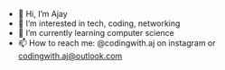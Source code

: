 - 👋 Hi, I’m Ajay
- 👀 I’m interested in tech, coding, networking
- 🌱 I’m currently learning computer science
- 📫 How to reach me: @codingwith.aj on instagram or codingwith.aj@outlook.com
